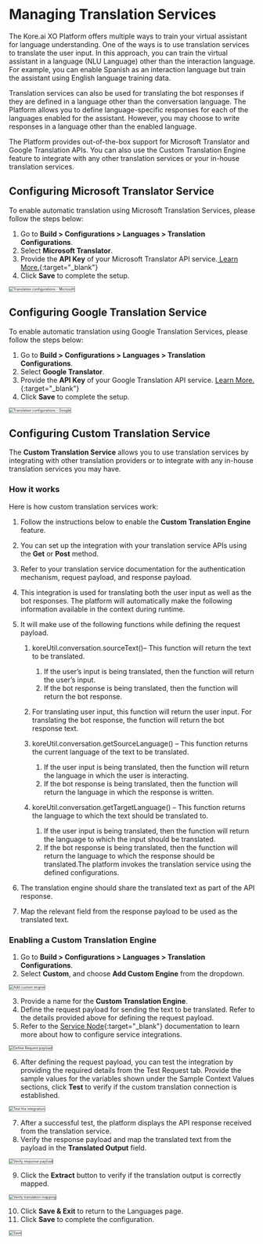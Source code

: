 # **Managing Translation Services**

The Kore.ai XO Platform offers multiple ways to train your virtual assistant for language understanding. One of the ways is to use translation services to translate the user input. In this approach, you can train the virtual assistant in a language (NLU Language) other than the interaction language. For example, you can enable Spanish as an interaction language but train the assistant using English language training data.

Translation services can also be used for translating the bot responses if they are defined in a language other than the conversation language. The Platform allows you to define language-specific responses for each of the languages enabled for the assistant. However, you may choose to write responses in a language other than the enabled language.

The Platform provides out-of-the-box support for Microsoft Translator and Google Translation APIs. You can also use the Custom Translation Engine feature to integrate with any other translation services or your in-house translation services.


## Configuring Microsoft Translator Service

To enable automatic translation using Microsoft Translation Services, please follow the steps below:

1. Go to **Build > Configurations > Languages > Translation Configurations**.
2. Select **Microsoft Translator**.
3. Provide the **API Key** of your Microsoft Translator API service.[ Learn More.](https://www.microsoft.com/en-us/translator/business/){:target="_blank"}
4. Click **Save** to complete the setup.

<img src="../images/mts-img1-microsoft-translation-config.png" alt="Translation configurations - Microsoft" title="Translation Configurations - Microsoft" style="border: 1px solid gray;zoom:50%;"/>


## Configuring Google Translation Service

To enable automatic translation using Google Translation Services, please follow the steps below: 

1. Go to **Build > Configurations > Languages > Translation Configurations**.
2. Select **Google Translator**.
3. Provide the **API Key** of your Google Translation API service. [Learn More.](https://cloud.google.com/translate){:target="_blank"}
4. Click **Save** to complete the setup.

<img src="../images/mts-img2-google-translation-config-1.png" alt="Translation configurations - Google" title="Translation Configurations - Google" style="border: 1px solid gray;zoom:50%;"/>


## Configuring Custom Translation Service

The **Custom Translation Service** allows you to use translation services by integrating with other translation providers or to integrate with any in-house translation services you may have.


### How it works

Here is how custom translation services work:

1. Follow the instructions below to enable the **Custom Translation Engine** feature.
2. You can set up the integration with your translation service APIs using the **Get** or **Post** method.
3. Refer to your translation service documentation for the authentication mechanism, request payload, and response payload.
4. This integration is used for translating both the user input as well as the bot responses. The platform will automatically make the following information available in the context during runtime.
5. It will make use of the following functions while defining the request payload.
    1. koreUtil.conversation.sourceText()– This function will return the text to be translated.
        1. If the user’s input is being translated, then the function will return the user’s input.
        2. If the bot response is being translated, then the function will return the bot response.

    2. For translating user input, this function will return the user input. For translating the bot response, the function will return the bot response text.

    3. koreUtil.conversation.getSourceLanguage() – This function returns the current language of the text to be translated.
        1. If the user input is being translated, then the function will return the language in which the user is interacting.
        2. If the bot response is being translated, then the function will return the language in which the response is written.

    4. koreUtil.conversation.getTargetLanguage() – This function returns the language to which the text should be translated to.
        1. If the user input is being translated, then the function will return the language to which the input should be translated.
        2. If the bot response is being translated, then the function will return the language to which the response should be translated.The platform invokes the translation service using the defined configurations.

6. The translation engine should share the translated text as part of the API response.
7. Map the relevant field from the response payload to be used as the translated text.


### Enabling a Custom Translation Engine

1. Go to **Build > Configurations > Languages > Translation Configurations**.
2. Select **Custom**, and choose **Add Custom Engine** from the dropdown.  
<img src="../images/mts-img3-custom-translation-config-2.png" alt="Add custom engine" title="Add custom engine" style="border: 1px solid gray;zoom:50%;"/>

3. Provide a name for the **Custom Translation Engine**.
4. Define the request payload for sending the text to be translated. Refer to the details provided above for defining the request payload.
5. Refer to the [Service Node](https://developer.kore.ai/docs/bots/bot-builder-tool/dialog-task/working-with-the-service-node/#Define_a_Custom_Service){:target="_blank"} documentation to learn more about how to configure service integrations.  
<img src="../images/mts-img4-custom-translation-config-1.png" alt="Define Request payload" title="Define request payload" style="border: 1px solid gray;zoom:50%;"/>

6. After defining the request payload, you can test the integration by providing the required details from the Test Request tab. Provide the sample values for the variables shown under the Sample Context Values sections, click **Test** to verify if the custom translation connection is established.  
<img src="../images/mts-img5-config-custom.png" alt="Test the integration" title="Test the integration" style="border: 1px solid gray;zoom:50%;"/>

7. After a successful test, the platform displays the API response received from the translation service.
8. Verify the response payload and map the translated text from the payload in the **Translated Output** field.  
<img src="../images/mts-img6-custom-config2.png" alt="Verify response payload" title="Verify response payload" style="border: 1px solid gray;zoom:50%;"/>

9. Click the **Extract** button to verify if the translation output is correctly mapped.  
<img src="../images/mts-img7-extract-button-1.png" alt="Verify translation mapping" title="Verify translation mapping" style="border: 1px solid gray;zoom:50%;"/>

10. Click **Save & Exit** to return to the Languages page.
11. Click **Save** to complete the configuration.  
<img src="../images/mts-img8-save-translation-1.png" alt="Save" title="Save" style="border: 1px solid gray;zoom:50%;"/>